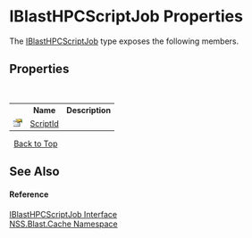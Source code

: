 # IBlastHPCScriptJob Properties
 

The <a href="T_NSS_Blast_Cache_IBlastHPCScriptJob">IBlastHPCScriptJob</a> type exposes the following members.


## Properties
&nbsp;<table><tr><th></th><th>Name</th><th>Description</th></tr><tr><td>![Public property](media/pubproperty.gif "Public property")</td><td><a href="P_NSS_Blast_Cache_IBlastHPCScriptJob_ScriptId">ScriptId</a></td><td /></tr></table>&nbsp;
<a href="#iblasthpcscriptjob-properties">Back to Top</a>

## See Also


#### Reference
<a href="T_NSS_Blast_Cache_IBlastHPCScriptJob">IBlastHPCScriptJob Interface</a><br /><a href="N_NSS_Blast_Cache">NSS.Blast.Cache Namespace</a><br />